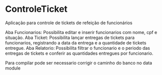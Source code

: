 # ControleTicket
Aplicação para controle de tickets de refeição de funcionários

Aba Funcionarios: Possibilita editar e inserir funcionarios com nome, cpf e situação.
Aba Ticket: Possibilita lançar entregas de tickets para funcionarios, registrando a data da entrega e a quantidade de tickets entregue.
Aba Relatorio: Possibilita filtrar o funcionario e o periodo das entregas de tickets e conferir as quantidades entregues por funcionario.

Para compilar pode ser necessario corrigir o caminho do banco no data module
